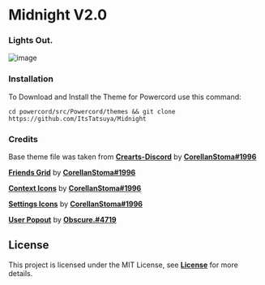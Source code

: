# Midnight V2.0
### Lights Out.
![image](https://user-images.githubusercontent.com/87627258/154120256-c4d9f129-b696-4dc9-b4ec-a1fcb16a6900.png)
### Installation
To Download and Install the Theme for Powercord use this command:
```
cd powercord/src/Powercord/themes && git clone https://github.com/ItsTatsuya/Midnight
```
### Credits
Base theme file was taken from [**Crearts-Discord**](https://github.com/CorellanStoma/CreArts-Discord) by [**CorellanStoma#1996**](https://github.com/CorellanStoma)

[**Friends Grid**](https://github.com/CreArts-Community/Friends-Grid) by [**CorellanStoma#1996**](https://github.com/CorellanStoma)

[**Context Icons**](https://github.com/CreArts-Community/Context-Icons) by [**CorellanStoma#1996**](https://github.com/CorellanStoma)

[**Settings Icons**](https://github.com/CreArts-Community/Settings-Icons) by [**CorellanStoma#1996**](https://github.com/CorellanStoma)

[**User Popout**](https://github.com/Obscure-Git/Lavender) by [**Obscure.#4719**](https://github.com/Obscure-Git)

## License
This project is licensed under the MIT License, see [**License**](https://raw.githubusercontent.com/ItsTatsuya/Midnight/master/License.md) for more details.

